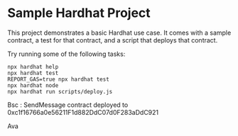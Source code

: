 # Sample Hardhat Project

This project demonstrates a basic Hardhat use case. It comes with a sample contract, a test for that contract, and a script that deploys that contract.

Try running some of the following tasks:

```shell
npx hardhat help
npx hardhat test
REPORT_GAS=true npx hardhat test
npx hardhat node
npx hardhat run scripts/deploy.js
```

Bsc : SendMessage contract deployed to 0xc1f16766a0e56211F1d882DdC07d0F283aDdC921

Ava
